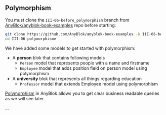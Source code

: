 ## Polymorphism

You must clone the ``III-06-before_polymorphism`` branch
from [AnyBlok/anyblok-book-examples][gh_abe] repo before starting:

```bash
git clone https://github.com/AnyBlok/anyblok-book-examples -b III-06-before_polymorphisme III-06-polymorphisme
cd III-06-polymorphisme
```

We have added some models to get started with polymorphism:

* A **person** blok that contains following models
    * ``Person`` model that represents people with a name and firstname
    * ``Employee`` model that adds position field on person model using
      polymorphism
* A **university** blok that represents all things regarding education
    * ``Professor`` model that extends Employee model using polymorphism


[Polymorphism][wiki_polymorphism] in AnyBlok allows you to get clear business
readable queries as we will see later.

...

[gh_abe]: https://github.com/AnyBlok/anyblok-book-examples
[wiki_polymorphism]: https://en.wikipedia.org/wiki/Polymorphism_(computer_science)
